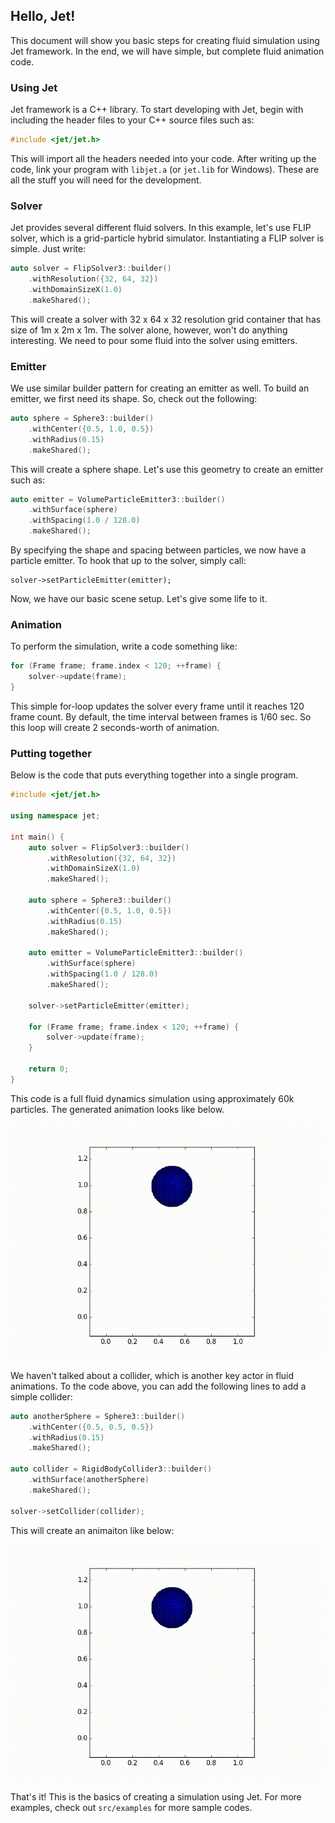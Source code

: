 ## Hello, Jet!

This document will show you basic steps for creating fluid simulation using Jet framework. In the end, we will have simple, but complete fluid animation code.

### Using Jet

Jet framework is a C++ library. To start developing with Jet, begin with including the header files to your C++ source files such as:

```cpp
#include <jet/jet.h>
```

This will import all the headers needed into your code. After writing up the code, link your program with `libjet.a` (or `jet.lib` for Windows). These are all the stuff you will need for the development.

### Solver

Jet provides several different fluid solvers. In this example, let's use FLIP solver, which is a grid-particle hybrid simulator. Instantiating a FLIP solver is simple. Just write:

```cpp
auto solver = FlipSolver3::builder()
    .withResolution({32, 64, 32})
    .withDomainSizeX(1.0)
    .makeShared();
```

This will create a solver with 32 x 64 x 32 resolution grid container that has size of 1m x 2m x 1m. The solver alone, however, won't do anything interesting. We need to pour some fluid into the solver using emitters.

### Emitter

We use similar builder pattern for creating an emitter as well. To build an emitter, we first need its shape. So, check out the following:

```cpp
auto sphere = Sphere3::builder()
    .withCenter({0.5, 1.0, 0.5})
    .withRadius(0.15)
    .makeShared();
```

This will create a sphere shape. Let's use this geometry to create an emitter such as:

```cpp
auto emitter = VolumeParticleEmitter3::builder()
    .withSurface(sphere)
    .withSpacing(1.0 / 128.0)
    .makeShared();
```

By specifying the shape and spacing between particles, we now have a particle emitter. To hook that up to the solver, simply call:

    solver->setParticleEmitter(emitter);

Now, we have our basic scene setup. Let's give some life to it.

### Animation

To perform the simulation, write a code something like:

```cpp
for (Frame frame; frame.index < 120; ++frame) {
    solver->update(frame);
}
```

This simple for-loop updates the solver every frame until it reaches 120 frame count. By default, the time interval between frames is 1/60 sec. So this loop will create 2 seconds-worth of animation.

### Putting together

Below is the code that puts everything together into a single program.

```cpp
#include <jet/jet.h>

using namespace jet;

int main() {
    auto solver = FlipSolver3::builder()
        .withResolution({32, 64, 32})
        .withDomainSizeX(1.0)
        .makeShared();

    auto sphere = Sphere3::builder()
        .withCenter({0.5, 1.0, 0.5})
        .withRadius(0.15)
        .makeShared();

    auto emitter = VolumeParticleEmitter3::builder()
        .withSurface(sphere)
        .withSpacing(1.0 / 128.0)
        .makeShared();

    solver->setParticleEmitter(emitter);

    for (Frame frame; frame.index < 120; ++frame) {
        solver->update(frame);
    }

    return 0;
}
```

This code is a full fluid dynamics simulation using approximately 60k particles. The generated animation looks like below.

![Minimal](https://github.com/doyubkim/fluid-engine-dev/raw/master/doc/img/tutorial/minimal.gif "Minimal")

We haven't talked about a collider, which is another key actor in fluid animations. To the code above, you can add the following lines to add a simple collider:

```cpp
auto anotherSphere = Sphere3::builder()
    .withCenter({0.5, 0.5, 0.5})
    .withRadius(0.15)
    .makeShared();

auto collider = RigidBodyCollider3::builder()
    .withSurface(anotherSphere)
    .makeShared();

solver->setCollider(collider);
```

This will create an animaiton like below:

![Minimal2](https://github.com/doyubkim/fluid-engine-dev/raw/master/doc/img/tutorial/minimal2.gif "Minimal2")

That's it! This is the basics of creating a simulation using Jet. For more examples, check out `src/examples` for more sample codes.
